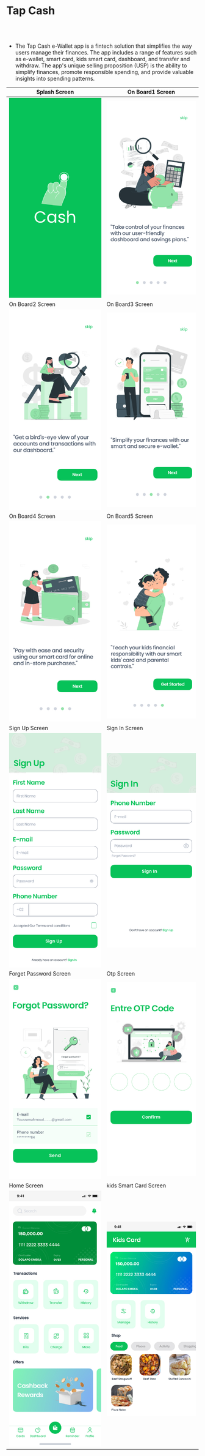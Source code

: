 # Tap Cash 
<br><br>
- The Tap Cash e-Wallet app is a fintech solution that 
simplifies the way users manage their finances. The app 
includes a range of features such as e-wallet, smart 
card, kids smart card, dashboard, and transfer and 
withdraw. The app's unique selling proposition (USP) is 
the ability to simplify finances, promote responsible 
spending, and provide valuable insights into spending 
patterns.

| Splash Screen | On Board1 Screen                       |
|------|-------------------------------------------|
|<img src="assets/SplashScreen.jpg" width="400">| <img src="assets/onBoard1.jpg" width="400"> |
| On Board2 Screen  | On Board3 Screen                       |
| <img src="assets/onBoard2.jpg" width="400"> | <img src="assets/onBoard3.jpg" width="400"> |
| On Board4 Screen  | On Board5 Screen                       |
| <img src="assets/onBoard4.jpg" width="400"> | <img src="assets/onBoard5.jpg" width="400"> |
| Sign Up Screen  | Sign In Screen                       |
| <img src="assets/signUp.jpg" width="400"> | <img src="assets/SignIn.jpg" width="400"> |
| Forget Password Screen  | Otp Screen                       |
| <img src="assets/forgetPassword.jpg" width="400"> | <img src="assets/otp.jpg" width="400"> |
| Home Screen  | kids Smart Card Screen                       |
| <img src="assets/Home.jpg" width="400"> | <img src="assets/kidsSmartCard.jpg" width="400"> |

